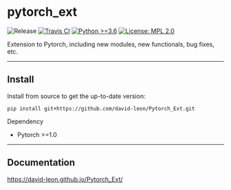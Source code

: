 # pytorch_ext
![Release](https://img.shields.io/badge/Release-0.9.0-brightgreen.svg)
[![Travis CI](https://travis-ci.org/david-leon/Pytorch_Ext.svg?branch=master)](https://travis-ci.org/david-leon/Pytorch_Ext)
[![Python >=3.6](https://img.shields.io/badge/python->=3.6-brightgreen.svg)](https://www.python.org/downloads/release)
[![License: MPL 2.0](https://img.shields.io/badge/license-MPL%202.0-brightgreen.svg)](https://github.com/david-leon/Pytorch_Ext/blob/master/LICENSE)


Extension to Pytorch, including new modules, new functionals, bug fixes, etc.

----

## Install
Install from source to get the up-to-date version:
```
pip install git+https://github.com/david-leon/Pytorch_Ext.git
```
Dependency
* Pytorch >=1.0

----
## Documentation
https://david-leon.github.io/Pytorch_Ext/



